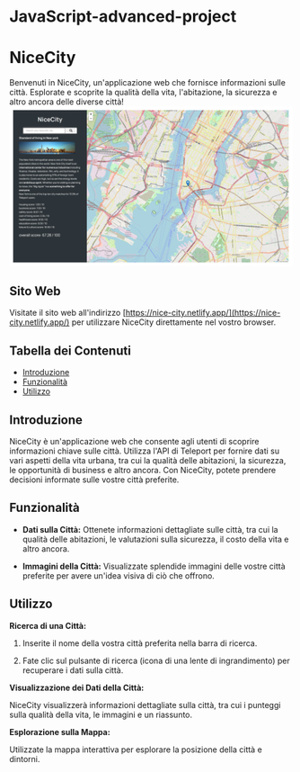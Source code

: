 # JavaScript-advanced-project
# NiceCity

Benvenuti in NiceCity, un'applicazione web che fornisce informazioni sulle città. Esplorate e scoprite la qualità della vita, l'abitazione, la sicurezza e altro ancora delle diverse città!
![Image Alt Text](https://github.com/a-teodor97/JavaScript-advanced-project/blob/master/src/images/project-image-preview.png?raw=true)

## Sito Web

Visitate il sito web all'indirizzo [https://nice-city.netlify.app/](https://nice-city.netlify.app/) per utilizzare NiceCity direttamente nel vostro browser.

## Tabella dei Contenuti
- [Introduzione](#introduzione)
- [Funzionalità](#funzionalità)
- [Utilizzo](#utilizzo)

## Introduzione

NiceCity è un'applicazione web che consente agli utenti di scoprire informazioni chiave sulle città. Utilizza l'API di Teleport per fornire dati su vari aspetti della vita urbana, tra cui la qualità delle abitazioni, la sicurezza, le opportunità di business e altro ancora. Con NiceCity, potete prendere decisioni informate sulle vostre città preferite.

## Funzionalità

- **Dati sulla Città:** Ottenete informazioni dettagliate sulle città, tra cui la qualità delle abitazioni, le valutazioni sulla sicurezza, il costo della vita e altro ancora.

- **Immagini della Città:** Visualizzate splendide immagini delle vostre città preferite per avere un'idea visiva di ciò che offrono.

## Utilizzo

**Ricerca di una Città:**

1. Inserite il nome della vostra città preferita nella barra di ricerca.

2. Fate clic sul pulsante di ricerca (icona di una lente di ingrandimento) per recuperare i dati sulla città.

**Visualizzazione dei Dati della Città:**

NiceCity visualizzerà informazioni dettagliate sulla città, tra cui i punteggi sulla qualità della vita, le immagini e un riassunto.

**Esplorazione sulla Mappa:**

Utilizzate la mappa interattiva per esplorare la posizione della città e dintorni.

